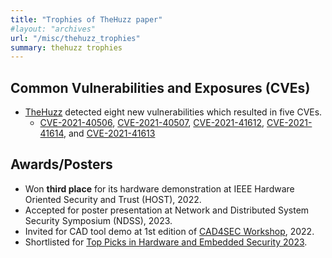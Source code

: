 ```yaml
---
title: "Trophies of TheHuzz paper"
#layout: "archives"
url: "/misc/thehuzz_trophies"
summary: thehuzz trophies
---
```



## Common Vulnerabilities and Exposures (CVEs)
- [TheHuzz](https://www.usenix.org/conference/usenixsecurity22/presentation/kande) detected eight new vulnerabilities which resulted in five CVEs. 
    -   [CVE-2021-40506](https://nvd.nist.gov/vuln/detail/CVE-2021-40506), [CVE-2021-40507](https://nvd.nist.gov/vuln/detail/CVE-2021-40507), [CVE-2021-41612](https://nvd.nist.gov/vuln/detail/CVE-2021-41612), [CVE-2021-41614](https://nvd.nist.gov/vuln/detail/CVE-2021-41614), and [CVE-2021-41613](https://nvd.nist.gov/vuln/detail/CVE-2021-41613)

## Awards/Posters ##
- Won **third place** for its hardware demonstration at IEEE Hardware Oriented Security and Trust (HOST), 2022.  
- Accepted for poster presentation at Network and Distributed System Security Symposium (NDSS), 2023.
- Invited for CAD tool demo at 1st edition of [CAD4SEC Workshop](http://cad4security.org/), 2022.
- Shortlisted for [Top Picks in Hardware and Embedded Security 2023](https://www.ieee-hsttc.org/top-picks-2023/). 